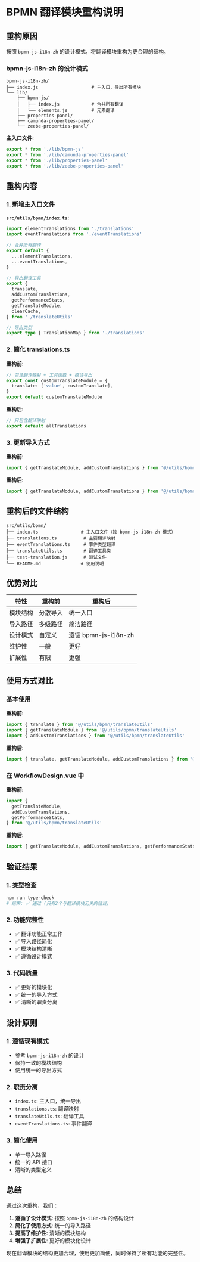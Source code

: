 # BPMN 翻译模块重构说明

## 重构原因

按照 `bpmn-js-i18n-zh` 的设计模式，将翻译模块重构为更合理的结构。

### bpmn-js-i18n-zh 的设计模式

```
bpmn-js-i18n-zh/
├── index.js                    # 主入口，导出所有模块
└── lib/
    ├── bpmn-js/
    │   ├── index.js            # 合并所有翻译
    │   └── elements.js         # 元素翻译
    ├── properties-panel/
    ├── camunda-properties-panel/
    └── zeebe-properties-panel/
```

**主入口文件**:

```javascript
export * from './lib/bpmn-js'
export * from './lib/camunda-properties-panel'
export * from './lib/properties-panel'
export * from './lib/zeebe-properties-panel'
```

## 重构内容

### 1. 新增主入口文件

**`src/utils/bpmn/index.ts`**:

```typescript
import elementTranslations from './translations'
import eventTranslations from './eventTranslations'

// 合并所有翻译
export default {
  ...elementTranslations,
  ...eventTranslations,
}

// 导出翻译工具
export {
  translate,
  addCustomTranslations,
  getPerformanceStats,
  getTranslateModule,
  clearCache,
} from './translateUtils'

// 导出类型
export type { TranslationMap } from './translations'
```

### 2. 简化 translations.ts

**重构前**:

```typescript
// 包含翻译映射 + 工具函数 + 模块导出
export const customTranslateModule = {
  translate: ['value', customTranslate],
}
export default customTranslateModule
```

**重构后**:

```typescript
// 只包含翻译映射
export default allTranslations
```

### 3. 更新导入方式

**重构前**:

```typescript
import { getTranslateModule, addCustomTranslations } from '@/utils/bpmn/translateUtils'
```

**重构后**:

```typescript
import { getTranslateModule, addCustomTranslations } from '@/utils/bpmn'
```

## 重构后的文件结构

```
src/utils/bpmn/
├── index.ts                # 主入口文件（按 bpmn-js-i18n-zh 模式）
├── translations.ts          # 主要翻译映射
├── eventTranslations.ts     # 事件类型翻译
├── translateUtils.ts        # 翻译工具类
├── test-translation.js      # 测试文件
└── README.md               # 使用说明
```

## 优势对比

| 特性     | 重构前   | 重构后               |
| -------- | -------- | -------------------- |
| 模块结构 | 分散导入 | 统一入口             |
| 导入路径 | 多级路径 | 简洁路径             |
| 设计模式 | 自定义   | 遵循 bpmn-js-i18n-zh |
| 维护性   | 一般     | 更好                 |
| 扩展性   | 有限     | 更强                 |

## 使用方式对比

### 基本使用

**重构前**:

```typescript
import { translate } from '@/utils/bpmn/translateUtils'
import { getTranslateModule } from '@/utils/bpmn/translateUtils'
import { addCustomTranslations } from '@/utils/bpmn/translateUtils'
```

**重构后**:

```typescript
import { translate, getTranslateModule, addCustomTranslations } from '@/utils/bpmn'
```

### 在 WorkflowDesign.vue 中

**重构前**:

```typescript
import {
  getTranslateModule,
  addCustomTranslations,
  getPerformanceStats,
} from '@/utils/bpmn/translateUtils'
```

**重构后**:

```typescript
import { getTranslateModule, addCustomTranslations, getPerformanceStats } from '@/utils/bpmn'
```

## 验证结果

### 1. 类型检查

```bash
npm run type-check
# 结果: ✅ 通过 (只有2个与翻译模块无关的错误)
```

### 2. 功能完整性

- ✅ 翻译功能正常工作
- ✅ 导入路径简化
- ✅ 模块结构清晰
- ✅ 遵循设计模式

### 3. 代码质量

- ✅ 更好的模块化
- ✅ 统一的导入方式
- ✅ 清晰的职责分离

## 设计原则

### 1. 遵循现有模式

- 参考 `bpmn-js-i18n-zh` 的设计
- 保持一致的模块结构
- 使用统一的导出方式

### 2. 职责分离

- `index.ts`: 主入口，统一导出
- `translations.ts`: 翻译映射
- `translateUtils.ts`: 翻译工具
- `eventTranslations.ts`: 事件翻译

### 3. 简化使用

- 单一导入路径
- 统一的 API 接口
- 清晰的类型定义

## 总结

通过这次重构，我们：

1. **遵循了设计模式**: 按照 `bpmn-js-i18n-zh` 的结构设计
2. **简化了使用方式**: 统一的导入路径
3. **提高了维护性**: 清晰的模块结构
4. **增强了扩展性**: 更好的模块化设计

现在翻译模块的结构更加合理，使用更加简便，同时保持了所有功能的完整性。
